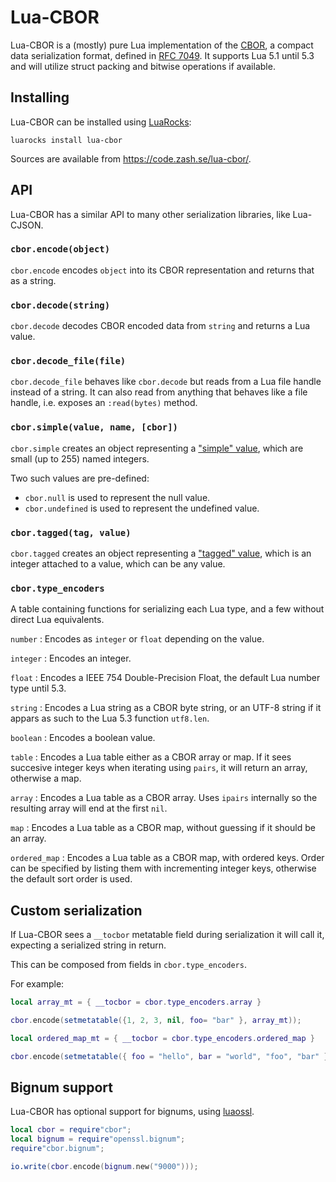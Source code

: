 Lua-CBOR
========

Lua-CBOR is a (mostly) pure Lua implementation of the
[CBOR](http://cbor.io/), a compact data serialization format,
defined in [RFC 7049](http://tools.ietf.org/html/rfc7049).
It supports Lua 5.1 until 5.3 and will utilize struct packing
and bitwise operations if available.

Installing
----------

Lua-CBOR can be installed using [LuaRocks](https://luarocks.org/):

    luarocks install lua-cbor

Sources are available from <https://code.zash.se/lua-cbor/>.

API
---

Lua-CBOR has a similar API to many other serialization libraries, like
Lua-CJSON.

### `cbor.encode(object)`

`cbor.encode` encodes `object` into its CBOR representation and returns
that as a string.

### `cbor.decode(string)`

`cbor.decode` decodes CBOR encoded data from `string` and returns a Lua
value.

### `cbor.decode_file(file)`

`cbor.decode_file` behaves like `cbor.decode` but reads from a Lua file
handle instead of a string.  It can also read from anything that
behaves like a file handle, i.e. exposes an `:read(bytes)` method.

### `cbor.simple(value, name, [cbor])`

`cbor.simple` creates an object representing a ["simple" value][simple],
which are small (up to 255) named integers.

Two such values are pre-defined:

* `cbor.null` is used to represent the null value.
* `cbor.undefined` is used to represent the undefined value.

[simple]: http://tools.ietf.org/html/rfc7049#section-2.3

### `cbor.tagged(tag, value)`

`cbor.tagged` creates an object representing a ["tagged" value][tagged],
which is an integer attached to a value, which can be any value.

[tagged]: http://tools.ietf.org/html/rfc7049#section-2.4

### `cbor.type_encoders`

A table containing functions for serializing each Lua type, and a few
without direct Lua equivalents.

`number`
:   Encodes as `integer` or `float` depending on the value.

`integer`
:   Encodes an integer.

`float`
:   Encodes a IEEE 754 Double-Precision Float, the default Lua number type until 5.3.

`string`
:   Encodes a Lua string as a CBOR byte string, or an UTF-8 string if it
    appars as such to the Lua 5.3 function `utf8.len`.

`boolean`
:   Encodes a boolean value.

`table`
:   Encodes a Lua table either as a CBOR array or map. If it sees
    succesive integer keys when iterating using `pairs`, it will return an array,
    otherwise a map.

`array`
:   Encodes a Lua table as a CBOR array. Uses `ipairs` internally so the
    resulting array will end at the first `nil`.

`map`
:   Encodes a Lua table as a CBOR map, without guessing if it should be an array.

`ordered_map`
:   Encodes a Lua table as a CBOR map, with ordered keys. Order can be
    specified by listing them with incrementing integer keys, otherwise
    the default sort order is used.

Custom serialization
--------------------

If Lua-CBOR sees a `__tocbor` metatable field during serialization it
will call it, expecting a serialized string in return.

This can be composed from fields in `cbor.type_encoders`.

For example:

``` lua
local array_mt = { __tocbor = cbor.type_encoders.array }

cbor.encode(setmetatable({1, 2, 3, nil, foo= "bar" }, array_mt));

local ordered_map_mt = { __tocbor = cbor.type_encoders.ordered_map }

cbor.encode(setmetatable({ foo = "hello", bar = "world", "foo", "bar" }, array_mt));
```

Bignum support
--------------

Lua-CBOR has optional support for bignums, using
[luaossl](http://www.25thandclement.com/~william/projects/luaossl.html).

```lua
local cbor = require"cbor";
local bignum = require"openssl.bignum";
require"cbor.bignum";

io.write(cbor.encode(bignum.new("9000")));
```
